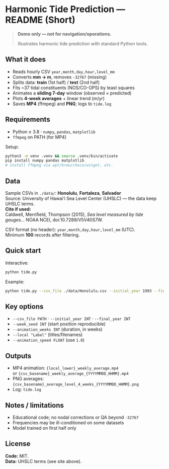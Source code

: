# Harmonic Tide Prediction — README (Short)

> **Demo only — not for navigation/operations.**
>
>Illustrates harmonic tide prediction with standard Python tools.

## What it does
- Reads hourly CSV `year,month,day,hour,level_mm`
- Converts **mm → m**, removes `-32767` (missing)
- Splits data: **train** (1st half) / **test** (2nd half)
- Fits ~37 tidal constituents (NOS/CO-OPS) by least squares
- Animates a **sliding 7-day** window (observed × predicted)
- Plots **4-week averages** + linear trend (m/yr)
- Saves **MP4** (ffmpeg) and **PNG**; logs to `tide.log`

## Requirements
- Python ≥ 3.8 · `numpy`, `pandas`, `matplotlib`
- `ffmpeg` on PATH (for MP4)

Setup:
```bash
python3 -m venv .venv && source .venv/bin/activate
pip install numpy pandas matplotlib
# install ffmpeg via apt/brew/choco/winget, etc.
```

## Data
Sample CSVs in `./data/`: **Honolulu**, **Fortaleza**, **Salvador**  
Source: University of Hawai‘i Sea Level Center (UHSLC) — the data keep UHSLC terms.  
**Cite if used:**  
Caldwell, Merrifield, Thompson (2015), *Sea level measured by tide gauges…* NOAA NCEI, doi:10.7289/V5V40S7W.

CSV format (no header): `year,month,day,hour,level_mm` (UTC).  
Minimum **100** records after filtering.

## Quick start
Interactive:
```bash
python tide.py
```
Example:
```bash
python tide.py --csv_file ./data/Honolulu.csv --initial_year 1993 --final_year 2020   --local "Honolulu" --animation_weeks 4 --animation_speed 1.0 --week_seed 42
```

## Key options
- `--csv_file PATH` · `--initial_year INT` · `--final_year INT`
- `--week_seed INT` (start position reproducible)
- `--animation_weeks INT` (duration, in weeks)
- `--local "Label"` (titles/filenames)
- `--animation_speed FLOAT` (use `1.0`)

## Outputs
- MP4 animation: `{local_lower}_weekly_average.mp4`  
  or `{csv_basename}_weekly_average_{YYYYMMDD_HHMM}.mp4`
- PNG averages: `{csv_basename}_average_level_4_weeks_{YYYYMMDD_HHMM}.png`
- Log: `tide.log`

## Notes / limitations
- Educational code; no nodal corrections or QA beyond `-32767`
- Frequencies may be ill-conditioned on some datasets
- Model trained on first half only

## License
**Code:** MIT.  
**Data:** UHSLC terms (see site above).
